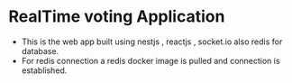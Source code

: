 # RealTime voting Application 
- This is the web app  built using nestjs , reactjs , socket.io also redis for database.
- For redis connection a redis docker image is pulled and connection is established.
  
